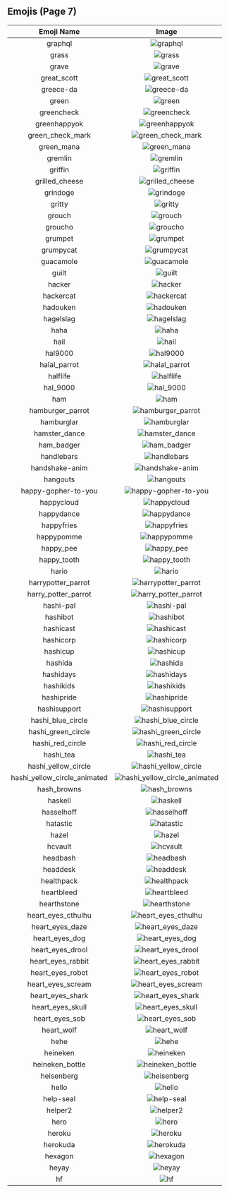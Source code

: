 
  ## Emojis (Page 7)
  |Emoji Name|Image|
  | :-: | :-: |
  |graphql| ![graphql](/output/graphql.png)|
  |grass| ![grass](/output/grass.jpg)|
  |grave| ![grave](/output/grave)|
  |great_scott| ![great_scott](/output/great_scott.png)|
  |greece-da| ![greece-da](/output/greece-da.png)|
  |green| ![green](/output/green)|
  |greencheck| ![greencheck](/output/greencheck)|
  |greenhappyok| ![greenhappyok](/output/greenhappyok.gif)|
  |green_check_mark| ![green_check_mark](/output/green_check_mark)|
  |green_mana| ![green_mana](/output/green_mana.png)|
  |gremlin| ![gremlin](/output/gremlin)|
  |griffin| ![griffin](/output/griffin.png)|
  |grilled_cheese| ![grilled_cheese](/output/grilled_cheese.png)|
  |grindoge| ![grindoge](/output/grindoge)|
  |gritty| ![gritty](/output/gritty.png)|
  |grouch| ![grouch](/output/grouch.jpg)|
  |groucho| ![groucho](/output/groucho.png)|
  |grumpet| ![grumpet](/output/grumpet.png)|
  |grumpycat| ![grumpycat](/output/grumpycat.png)|
  |guacamole| ![guacamole](/output/guacamole.png)|
  |guilt| ![guilt](/output/guilt.jpg)|
  |hacker| ![hacker](/output/hacker.png)|
  |hackercat| ![hackercat](/output/hackercat.png)|
  |hadouken| ![hadouken](/output/hadouken.jpg)|
  |hagelslag| ![hagelslag](/output/hagelslag.png)|
  |haha| ![haha](/output/haha.png)|
  |hail| ![hail](/output/hail.png)|
  |hal9000| ![hal9000](/output/hal9000.png)|
  |halal_parrot| ![halal_parrot](/output/halal_parrot.gif)|
  |halflife| ![halflife](/output/halflife.png)|
  |hal_9000| ![hal_9000](/output/hal_9000.png)|
  |ham| ![ham](/output/ham.png)|
  |hamburger_parrot| ![hamburger_parrot](/output/hamburger_parrot.gif)|
  |hamburglar| ![hamburglar](/output/hamburglar.gif)|
  |hamster_dance| ![hamster_dance](/output/hamster_dance.gif)|
  |ham_badger| ![ham_badger](/output/ham_badger.png)|
  |handlebars| ![handlebars](/output/handlebars.png)|
  |handshake-anim| ![handshake-anim](/output/handshake-anim.gif)|
  |hangouts| ![hangouts](/output/hangouts.png)|
  |happy-gopher-to-you| ![happy-gopher-to-you](/output/happy-gopher-to-you.jpg)|
  |happycloud| ![happycloud](/output/happycloud.png)|
  |happydance| ![happydance](/output/happydance.gif)|
  |happyfries| ![happyfries](/output/happyfries)|
  |happypomme| ![happypomme](/output/happypomme.png)|
  |happy_pee| ![happy_pee](/output/happy_pee.png)|
  |happy_tooth| ![happy_tooth](/output/happy_tooth.png)|
  |hario| ![hario](/output/hario.jpg)|
  |harrypotter_parrot| ![harrypotter_parrot](/output/harrypotter_parrot.gif)|
  |harry_potter_parrot| ![harry_potter_parrot](/output/harry_potter_parrot.gif)|
  |hashi-pal| ![hashi-pal](/output/hashi-pal.png)|
  |hashibot| ![hashibot](/output/hashibot.png)|
  |hashicast| ![hashicast](/output/hashicast.png)|
  |hashicorp| ![hashicorp](/output/hashicorp.png)|
  |hashicup| ![hashicup](/output/hashicup.png)|
  |hashida| ![hashida](/output/hashida.png)|
  |hashidays| ![hashidays](/output/hashidays.png)|
  |hashikids| ![hashikids](/output/hashikids.png)|
  |hashipride| ![hashipride](/output/hashipride.png)|
  |hashisupport| ![hashisupport](/output/hashisupport.png)|
  |hashi_blue_circle| ![hashi_blue_circle](/output/hashi_blue_circle.png)|
  |hashi_green_circle| ![hashi_green_circle](/output/hashi_green_circle.png)|
  |hashi_red_circle| ![hashi_red_circle](/output/hashi_red_circle.png)|
  |hashi_tea| ![hashi_tea](/output/hashi_tea.png)|
  |hashi_yellow_circle| ![hashi_yellow_circle](/output/hashi_yellow_circle.png)|
  |hashi_yellow_circle_animated| ![hashi_yellow_circle_animated](/output/hashi_yellow_circle_animated.gif)|
  |hash_browns| ![hash_browns](/output/hash_browns.png)|
  |haskell| ![haskell](/output/haskell.png)|
  |hasselhoff| ![hasselhoff](/output/hasselhoff.jpg)|
  |hatastic| ![hatastic](/output/hatastic.jpg)|
  |hazel| ![hazel](/output/hazel.png)|
  |hcvault| ![hcvault](/output/hcvault.png)|
  |headbash| ![headbash](/output/headbash.gif)|
  |headdesk| ![headdesk](/output/headdesk.gif)|
  |healthpack| ![healthpack](/output/healthpack.png)|
  |heartbleed| ![heartbleed](/output/heartbleed.png)|
  |hearthstone| ![hearthstone](/output/hearthstone.png)|
  |heart_eyes_cthulhu| ![heart_eyes_cthulhu](/output/heart_eyes_cthulhu.png)|
  |heart_eyes_daze| ![heart_eyes_daze](/output/heart_eyes_daze.png)|
  |heart_eyes_dog| ![heart_eyes_dog](/output/heart_eyes_dog.png)|
  |heart_eyes_drool| ![heart_eyes_drool](/output/heart_eyes_drool.png)|
  |heart_eyes_rabbit| ![heart_eyes_rabbit](/output/heart_eyes_rabbit.png)|
  |heart_eyes_robot| ![heart_eyes_robot](/output/heart_eyes_robot.png)|
  |heart_eyes_scream| ![heart_eyes_scream](/output/heart_eyes_scream.png)|
  |heart_eyes_shark| ![heart_eyes_shark](/output/heart_eyes_shark.png)|
  |heart_eyes_skull| ![heart_eyes_skull](/output/heart_eyes_skull.png)|
  |heart_eyes_sob| ![heart_eyes_sob](/output/heart_eyes_sob.png)|
  |heart_wolf| ![heart_wolf](/output/heart_wolf.png)|
  |hehe| ![hehe](/output/hehe.png)|
  |heineken| ![heineken](/output/heineken.png)|
  |heineken_bottle| ![heineken_bottle](/output/heineken_bottle)|
  |heisenberg| ![heisenberg](/output/heisenberg.jpg)|
  |hello| ![hello](/output/hello.jpg)|
  |help-seal| ![help-seal](/output/help-seal.png)|
  |helper2| ![helper2](/output/helper2.png)|
  |hero| ![hero](/output/hero.png)|
  |heroku| ![heroku](/output/heroku.png)|
  |herokuda| ![herokuda](/output/herokuda.png)|
  |hexagon| ![hexagon](/output/hexagon.png)|
  |heyay| ![heyay](/output/heyay.png)|
  |hf| ![hf](/output/hf.gif)|
  